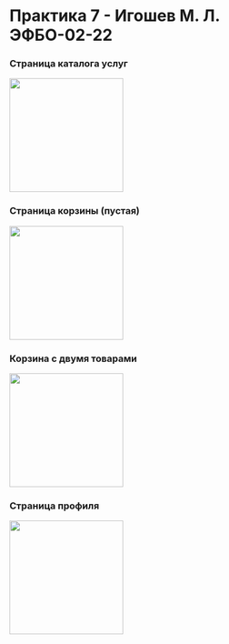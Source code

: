 # Практика 7 - Игошев М. Л. ЭФБО-02-22

### Страница каталога услуг
<kbd>
<img src="https://github.com/user-attachments/assets/07e5a840-517f-4610-b32d-7fbe7fa527d3" width="200">
</kbd>

### Страница корзины (пустая)

<kbd>
<img src="https://github.com/user-attachments/assets/55ee4fdc-e3a5-4e7c-b151-13c1579c8e18" width="200">
</kbd>

### Корзина с двумя товарами

<kbd>
<img src="https://github.com/user-attachments/assets/e64c4137-fb7f-41fc-9c8f-a9c451026a71" width="200">
</kbd>

### Страница профиля

<kbd>
<img src="https://github.com/user-attachments/assets/05660c79-3cff-487c-ab09-14796c7a0e57" width="200" >
</kbd>

